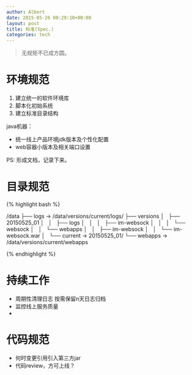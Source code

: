 ```yaml
---
author: Albert
date: 2015-05-26 00:29:10+00:00
layout: post
title: 标准(Spec.) 
categories: tech
---
```


> 无规矩不已成方圆。

# 环境规范

1. 建立统一的软件环境库
2. 脚本化初始系统
3. 建立标准目录结构

java机器：

* 统一线上产品环境jdk版本及个性化配置
* web容器小版本及相关端口设置

PS: 形成文档，记录下来。

# 目录规范

{% highlight bash %}

/data
├── logs -> /data/versions/current/logs/
├── versions
│   ├── 20150525_01
│   │   ├── logs
│   │   │   ├── im-websock
│   │   │   └── websock
│   │   └── webapps
│   │       ├── im-websock
│   │       └── im-websock.war
│   └── current -> 20150525_01/
└── webapps -> /data/versions/current/webapps

{% endhighlight %}

# 持续工作

* 周期性清理日志 按需保留n天日志归档
* 监控线上服务质量
*

# 代码规范

* 何时变更引用引入第三方jar
* 代码review，方可上线？
